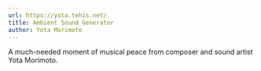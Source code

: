 ```yaml
---
url: https://yota.tehis.net/
title: Ambient Sound Generator
author: Yota Morimoto
---
```


A much-needed moment of musical peace from composer and sound artist Yota Morimoto.
